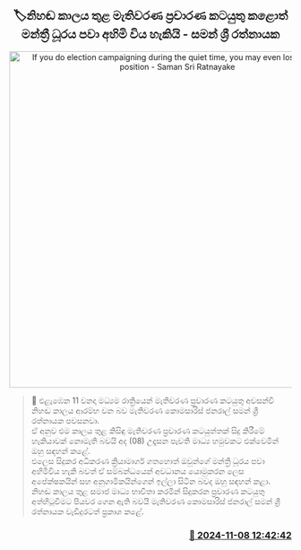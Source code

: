 <p align='center'><b><h2 align='center' title='If you do election campaigning during the quiet time, you may even lose your MP position - Saman Sri Ratnayake'>🏷නිහඬ කාලය තුළ මැතිවරණ ප්‍රචාරණ කටයුතු කළොත් මන්ත්‍රී ධූරය පවා අහිමි විය හැකියි - සමන් ශ්‍රී රත්නායක</h2></b></p>
<p align='center'><img src='https://helakuru.sgp1.cdn.digitaloceanspaces.com/esana/images/lib/saman-sri-rathnayake-media.jpg' width='600' alt='If you do election campaigning during the quiet time, you may even lose your MP position - Saman Sri Ratnayake'></p>

>📝 එළැඹෙන 11 වනදා මධ්‍යම රාත්‍රියෙන් මැතිවරණ ප්‍රචාරණ කටයුතු අවසන්වී නිහඬ කාලය ආරම්භ වන බව මැතිවරණ කොමසාරිස් ජනරාල් සමන් ශ්‍රී රත්නායක පවසනවා.<br>ඒ අනුව එම කාලය තුළ කිසිඳු මැතිවරණ ප්‍රචාරණ කටයුත්තක් සිදු කිරීමේ හැකියාවක් නොමැති බවයි අද (08) උදෑසන පැවති මාධ්‍ය හමුවකට එක්වෙමින් ඔහු සඳහන් කළේ.<br>එලෙස සිදුකර අධිකරණ ක්‍රියාමාර්ග ගතහොත් ඔවුන්ගේ මන්ත්‍රී ධූරය පවා අහිමිවිය හැකි බවත් ඒ සම්බන්ධයෙන් අවධානය යොමුකරන ලෙස අපේක්ෂකයින් සහ අනුගාමිකයින්ගෙන් ඉල්ලා සිටින බවද ඔහු සඳහන් කළා.<br>නිහඬ කාලය තුළ සමාජ මාධ්‍ය භාවිතා කරමින් සිදුකරන ප්‍රචාරණ කටයුතු අත්හිටුවීමට පියවර ගෙන ඇති බවයි මැතිවරණ කොමසාරිස් ජනරාල් සමන් ශ්‍රී රත්නායක වැඩිදුරටත් ප්‍රකාශ කළේ. <br>

<h3 align='right'><a href='https://www.helakuru.lk/esana/p/104868/'>📅 2024-11-08 12:42:42</a></h3>
